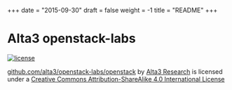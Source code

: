 +++
date = "2015-09-30"
draft = false
weight = -1
title = "README"
+++

# Alta3 openstack-labs

[![license](https://i.creativecommons.org/l/by-sa/4.0/88x31.png)](http://creativecommons.org/licenses/by-sa/4.0/) 

[github.com/alta3/openstack-labs/openstack](github.com/alta3/openstack-labs/openstack) by 
[Alta3 Research](https://alta3.com) is licensed under a 
[Creative Commons Attribution-ShareAlike 4.0 International License](http://creativecommons.org/licenses/by-sa/4.0/)
